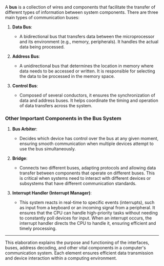

A **bus** is a collection of wires and components that facilitate the transfer of different types of information between system components. There are three main types of communication buses:

1. **Data Bus**: 
   - A bidirectional bus that transfers data between the microprocessor and its environment (e.g., memory, peripherals). It handles the actual data being processed.
   
2. **Address Bus**: 
   - A unidirectional bus that determines the location in memory where data needs to be accessed or written. It is responsible for selecting the data to be processed in the memory space.
   
3. **Control Bus**:
   - Composed of several conductors, it ensures the synchronization of data and address buses. It helps coordinate the timing and operation of data transfers across the system.

### Other Important Components in the Bus System

1. **Bus Arbiter**:
   - Decides which device has control over the bus at any given moment, ensuring smooth communication when multiple devices attempt to use the bus simultaneously.

2. **Bridge**:
   - Connects two different buses, adapting protocols and allowing data transfer between components that operate on different buses. This is critical when systems need to interact with different devices or subsystems that have different communication standards.

3. **Interrupt Handler (Interrupt Manager)**:
   - This system reacts in real-time to specific events (interrupts), such as input from a keyboard or an incoming signal from a peripheral. It ensures that the CPU can handle high-priority tasks without needing to constantly poll devices for input. When an interrupt occurs, the interrupt handler directs the CPU to handle it, ensuring efficient and timely processing.

---

This elaboration explains the purpose and functioning of the interfaces, buses, address decoding, and other vital components in a computer's communication system. Each element ensures efficient data transmission and device interaction within a computing environment.